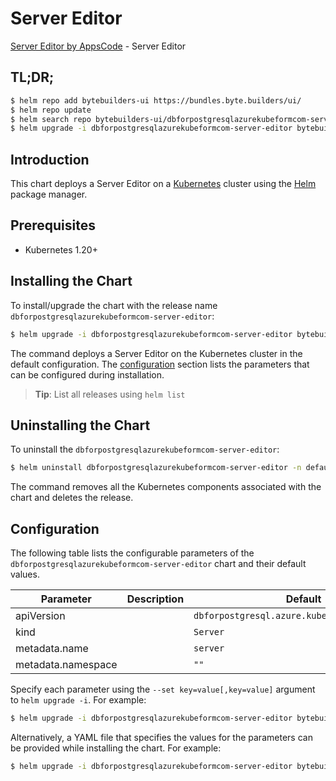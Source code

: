 # Server Editor

[Server Editor by AppsCode](https://byte.builders) - Server Editor

## TL;DR;

```bash
$ helm repo add bytebuilders-ui https://bundles.byte.builders/ui/
$ helm repo update
$ helm search repo bytebuilders-ui/dbforpostgresqlazurekubeformcom-server-editor --version=v0.4.18
$ helm upgrade -i dbforpostgresqlazurekubeformcom-server-editor bytebuilders-ui/dbforpostgresqlazurekubeformcom-server-editor -n default --create-namespace --version=v0.4.18
```

## Introduction

This chart deploys a Server Editor on a [Kubernetes](http://kubernetes.io) cluster using the [Helm](https://helm.sh) package manager.

## Prerequisites

- Kubernetes 1.20+

## Installing the Chart

To install/upgrade the chart with the release name `dbforpostgresqlazurekubeformcom-server-editor`:

```bash
$ helm upgrade -i dbforpostgresqlazurekubeformcom-server-editor bytebuilders-ui/dbforpostgresqlazurekubeformcom-server-editor -n default --create-namespace --version=v0.4.18
```

The command deploys a Server Editor on the Kubernetes cluster in the default configuration. The [configuration](#configuration) section lists the parameters that can be configured during installation.

> **Tip**: List all releases using `helm list`

## Uninstalling the Chart

To uninstall the `dbforpostgresqlazurekubeformcom-server-editor`:

```bash
$ helm uninstall dbforpostgresqlazurekubeformcom-server-editor -n default
```

The command removes all the Kubernetes components associated with the chart and deletes the release.

## Configuration

The following table lists the configurable parameters of the `dbforpostgresqlazurekubeformcom-server-editor` chart and their default values.

|     Parameter      | Description |                         Default                          |
|--------------------|-------------|----------------------------------------------------------|
| apiVersion         |             | <code>dbforpostgresql.azure.kubeform.com/v1alpha1</code> |
| kind               |             | <code>Server</code>                                      |
| metadata.name      |             | <code>server</code>                                      |
| metadata.namespace |             | <code>""</code>                                          |


Specify each parameter using the `--set key=value[,key=value]` argument to `helm upgrade -i`. For example:

```bash
$ helm upgrade -i dbforpostgresqlazurekubeformcom-server-editor bytebuilders-ui/dbforpostgresqlazurekubeformcom-server-editor -n default --create-namespace --version=v0.4.18 --set apiVersion=dbforpostgresql.azure.kubeform.com/v1alpha1
```

Alternatively, a YAML file that specifies the values for the parameters can be provided while
installing the chart. For example:

```bash
$ helm upgrade -i dbforpostgresqlazurekubeformcom-server-editor bytebuilders-ui/dbforpostgresqlazurekubeformcom-server-editor -n default --create-namespace --version=v0.4.18 --values values.yaml
```
